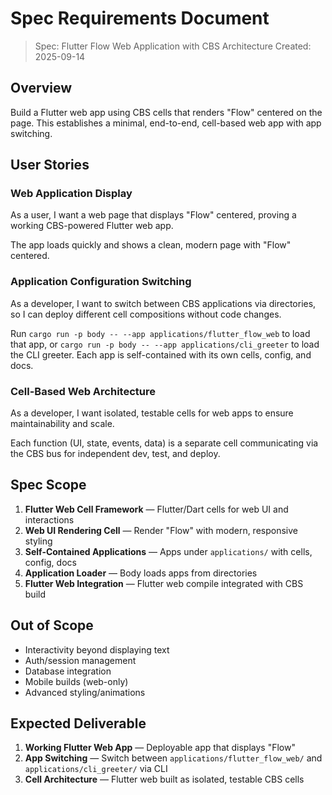 # Spec Requirements Document

> Spec: Flutter Flow Web Application with CBS Architecture
> Created: 2025-09-14

## Overview

Build a Flutter web app using CBS cells that renders "Flow" centered on the page. This establishes a minimal, end-to-end, cell-based web app with app switching.

## User Stories

### Web Application Display
As a user, I want a web page that displays "Flow" centered, proving a working CBS-powered Flutter web app.

The app loads quickly and shows a clean, modern page with "Flow" centered.

### Application Configuration Switching  
As a developer, I want to switch between CBS applications via directories, so I can deploy different cell compositions without code changes.

Run `cargo run -p body -- --app applications/flutter_flow_web` to load that app, or `cargo run -p body -- --app applications/cli_greeter` to load the CLI greeter. Each app is self-contained with its own cells, config, and docs.

### Cell-Based Web Architecture
As a developer, I want isolated, testable cells for web apps to ensure maintainability and scale.

Each function (UI, state, events, data) is a separate cell communicating via the CBS bus for independent dev, test, and deploy.

## Spec Scope

1. **Flutter Web Cell Framework** — Flutter/Dart cells for web UI and interactions
2. **Web UI Rendering Cell** — Render "Flow" with modern, responsive styling
3. **Self-Contained Applications** — Apps under `applications/` with cells, config, docs
4. **Application Loader** — Body loads apps from directories
5. **Flutter Web Integration** — Flutter web compile integrated with CBS build

## Out of Scope

- Interactivity beyond displaying text
- Auth/session management
- Database integration
- Mobile builds (web-only)
- Advanced styling/animations

## Expected Deliverable

1. **Working Flutter Web App** — Deployable app that displays "Flow"
2. **App Switching** — Switch between `applications/flutter_flow_web/` and `applications/cli_greeter/` via CLI
3. **Cell Architecture** — Flutter web built as isolated, testable CBS cells
